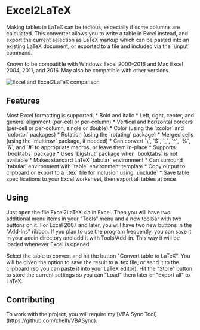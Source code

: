 <h1>Excel2LaTeX</h1>
Making tables in LaTeX can be tedious, especially if some columns are calculated.
This converter allows you to write a table in Excel instead, and export the current selection as LaTeX markup
which can be pasted into an existing LaTeX document, or exported to a file and included via the `\input` command.

Known to be compatible with Windows Excel 2000&ndash;2016 and Mac Excel 2004, 2011, and 2016.
May also be compatible with other versions.

![Excel and Excel2LaTeX comparison](https://i.imgur.com/UNKCihT.png)

<h2>Features</h2>
Most Excel formatting is supported.
 * Bold and italic
 * Left, right, center, and general alignment (per-cell or per-column)
 * Vertical and horizontal borders (per-cell or per-column, single or double)
 * Color (using the `xcolor` and `colortbl` packages)
 * Rotation (using the `rotating` package)
 * Merged cells (using the `multirow` package, if needed)
 * Can convert `\`, `$`, `_`, `^`, `%`, `&`, and `#` to appropriate macros, or leave them in-place
 * Supports `booktabs` package
 * Uses `bigstrut` package when `booktabs` is not available
 * Makes standard LaTeX `tabular` environment
 * Can surround `tabular` environment with `table` environment template
 * Copy output to clipboard or export to a `.tex` file for inclusion using `\include`
 * Save table specifications to your Excel worksheet, then export all tables at once


<h2>Using</h2>
Just open the file Excel2LaTeX.xla in Excel.  Then you will have two additional 
menu items in your "Tools" menu and a new toolbar with two buttons on it.  For 
Excel 2007 and later, you will have two new buttons in the "Add-Ins" ribbon.  If 
you plan to use the program frequently, you can save it in your addin directory 
and add it with Tools/Add-in.  This way it will be loaded whenever Excel is 
opened.

Select the table to convert and hit the button "Convert table to LaTeX".  You 
will be given the option to save the result to a .tex file, or send it to the clipboard 
(so you can paste it into your LaTeX editor).  Hit the "Store" button to store the 
current settings so you can "Load" them later or "Export all" to LaTeX.

<h2>Contributing</h2>
To work with the project, you will require my [VBA Sync Tool](https://github.com/chelh/VBASync).
